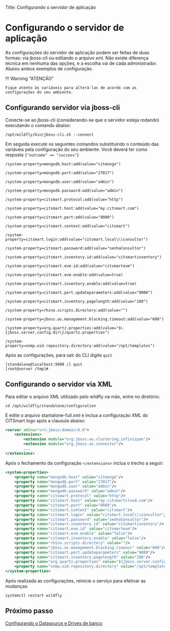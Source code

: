 Title: Configurando o servidor de aplicação

# Configurando o servidor de aplicação

As configurações do servidor de aplicação podem ser feitas de duas formas: via jboss-cli ou editando o arquivo xml. Não existe diferença técnica em nenhuma das opções, e a escolha vai de cada administrador. Abaixo ambos exemplos de configuração.

!!! Warning "ATENÇÃO"

    Fique atento às variáveis para alterá-las de acordo com as configurações do seu ambiente.

## Configurando servidor via jboss-cli

Conecte-se ao jboss-cli (considerando-se que o servidor esteja rodando) executando o comando abaixo:

``` shell
/opt/wildfly/bin/jboss-cli.sh --connect
```

Em seguida execute os seguintes comandos substituindo o conteúdo das variáveis pela configuração do seu ambiente. Você deverá ter como resposta `{"outcome" => "success"}`

``` shell
/system-property=mongodb.host:add(value="citmongo")

/system-property=mongodb.port:add(value="27017")

/system-property=mongodb.user:add(value="admin")

/system-property=mongodb.password:add(value="admin")

/system-property=citsmart.protocol:add(value="http")

/system-property=citsmart.host:add(value="my.citsmart.com")

/system-property=citsmart.port:add(value="8080")

/system-property=citsmart.context:add(value="citsmart")

/system-property=citsmart.login:add(value="citsmart.local\\\consultor")

/system-property=citsmart.password:add(value="senhaConsultor")

/system-property=citsmart.inventory.id:add(value="citsmartinventory")

/system-property=citsmart.evm.id:add(value="citsmartevm")

/system-property=citsmart.evm.enable:add(value=true)

/system-property=citsmart.inventory.enable:add(value=true)

/system-property=citsmart.port.updateparameters:add(value="9000")

/system-property=citsmart.inventory.pagelength:add(value="100")

/system-property=rhino.scripts.directory:add(value="")

/system-property=jboss.as.management.blocking.timeout:add(value="600")

/system-property=org.quartz.properties:add(value="$\{jboss.server.config.dir\}/quartz.properties")

/system-property=snmp.oid.repository.directory:add(value="/opt/templates")
```

Após as configurações, para sair do CLI digite `quit`

``` shell
[standalone@localhost:9990 /] quit
[root@server /tmp]#
```
## Configurando o servidor via XML

Para editar o arquivo XML utilizado pelo wildfly na mão, entre no diretório:

``` shell
cd /opt/wildfly/standalone/configuration
```
E edite o arquivo stantalone-full.xml e inclua a configuração XML do CITSmart logo após a clausula abaixo:

``` xml
<server xmlns="urn:jboss:domain:6.0">
    <extensions>
        <extension module="org.jboss.as.clustering.infinispan"/>
        <extension module="org.jboss.as.connector"/>
		...
</extensions>
```

 Após o fechamento da configuração `</extensions>` inclua o trecho a seguir:

 ``` xml
 <system-properties>
     <property name="mongodb.host" value="citmongo"/>
     <property name="mongodb.port" value="27017"/>
     <property name="mongodb.user" value="admin"/>
     <property name="mongodb.password" value="admin"/>
     <property name="citsmart.protocol" value="http"/>
     <property name="citsmart.host" value="my.citsmartcloud.com"/>
     <property name="citsmart.port" value="8080"/>
     <property name="citsmart.context" value="citsmart"/>
     <property name="citsmart.login" value="citsmart.local\\\consultor"/>
     <property name="citsmart.password" value="senhaConsultor"/>
     <property name="citsmart.inventory.id" value="citsmartinventory"/>
     <property name="citsmart.evm.id" value="citsmartevm"/>
     <property name="citsmart.evm.enable" value="false"/>
     <property name="citsmart.inventory.enable" value="false"/>
     <property name="rhino.scripts.directory" value=""/>
     <property name="jboss.as.management.blocking.timeout" value="600"/>
     <property name="citsmart.port.updateparameters" value="9000"/>
     <property name="citsmart.inventory.pagelength" value="100"/>
     <property name="org.quartz.properties" value="${jboss.server.config.dir}/quartz.properties"/>
     <property name="snmp.oid.repository.directory" value="/opt/templates"/>
 </system-properties>
 ```

 Após realizada as configurações, reinicie o serviço para efetivar as mudanças:

``` shell
systemctl restart wildfly
```

## Próximo passo

[Configurando o Datasource e Drives de banco][1]

[1]:/pt-br/citsmart-platform-9/get-started/installation-and-upgrade/perform-installation/conf-datasource-and-db.html
